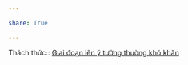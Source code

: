 ---  
share: True  
---  
Thách thức:: [Giai đoạn lên ý tưởng thường khó khăn](./Giai%20%C4%91o%E1%BA%A1n%20l%C3%AAn%20%C3%BD%20t%C6%B0%E1%BB%9Fng%20th%C6%B0%E1%BB%9Dng%20kh%C3%B3%20kh%C4%83n.md)  
